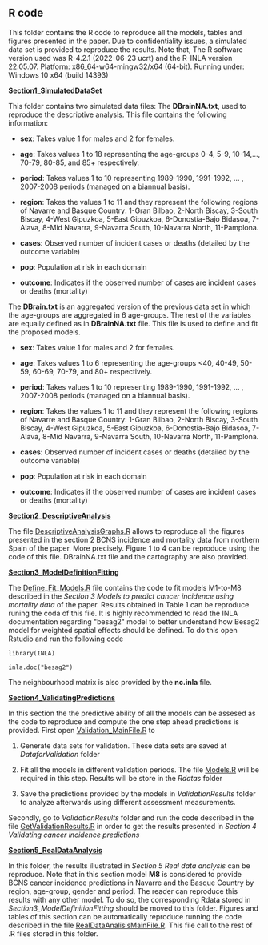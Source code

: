 ## **R code**

This folder contains the R code to reproduce all the models, tables and figures presented in the paper. Due to confidentiality issues, a simulated data set is provided to reproduce the results. Note that, The R software version used was R-4.2.1 (2022-06-23 ucrt) and the R-INLA version 22.05.07. Platform: x86_64-w64-mingw32/x64 (64-bit). Running under: Windows 10 x64 (build 14393)

[**Section1_SimulatedDataSet**](https://github.com/spatialstatisticsupna/Biometrical_Journal_2022/tree/main/R/Section1_SimulatedDataSet "Section1_SimulatedDataSet")

This folder contains two simulated data files: The **DBrainNA.txt**, used to reproduce the descriptive analysis. This file contains the following information:

-   **sex**: Takes value 1 for males and 2 for females.

-   **age**: Takes values 1 to 18 representing the age-groups 0-4, 5-9, 10-14,..., 70-79, 80-85, and 85+ respectively.

-   **period**: Takes values 1 to 10 representing 1989-1990, 1991-1992, ... , 2007-2008 periods (managed on a biannual basis).

-   **region**: Takes the values 1 to 11 and they represent the following regions of Navarre and Basque Country: 1-Gran Bilbao, 2-North Biscay, 3-South Biscay, 4-West Gipuzkoa, 5-East Gipuzkoa, 6-Donostia-Bajo Bidasoa, 7-Alava, 8-Mid Navarra, 9-Navarra South, 10-Navarra North, 11-Pamplona.

-   **cases**: Observed number of incident cases or deaths (detailed by the outcome variable)

-   **pop**: Population at risk in each domain

-   **outcome**: Indicates if the observed number of cases are incident cases or deaths (mortality)

The **DBrain.txt** is an aggregated version of the previous data set in which the age-groups are aggregated in 6 age-groups. The rest of the variables are equally defined as in **DBrainNA.txt** file. This file is used to define and fit the proposed models.

-   **sex**: Takes value 1 for males and 2 for females.

-   **age**: Takes values 1 to 6 representing the age-groups \<40, 40-49, 50-59, 60-69, 70-79, and 80+ respectively.

-   **period**: Takes values 1 to 10 representing 1989-1990, 1991-1992, ... , 2007-2008 periods (managed on a biannual basis).

-   **region**: Takes the values 1 to 11 and they represent the following regions of Navarre and Basque Country: 1-Gran Bilbao, 2-North Biscay, 3-South Biscay, 4-West Gipuzkoa, 5-East Gipuzkoa, 6-Donostia-Bajo Bidasoa, 7-Alava, 8-Mid Navarra, 9-Navarra South, 10-Navarra North, 11-Pamplona.

-   **cases**: Observed number of incident cases or deaths (detailed by the outcome variable)

-   **pop**: Population at risk in each domain

-   **outcome**: Indicates if the observed number of cases are incident cases or deaths (mortality)

[**Section2_DescriptiveAnalysis**](https://github.com/spatialstatisticsupna/Biometrical_Journal_2022/tree/main/R/Section2_DescriptiveAnalysis "Section2_DescriptiveAnalysis")

The file [DescriptiveAnalysisGraphs.R](https://github.com/spatialstatisticsupna/Biometrical_Journal_2022/blob/main/R/Section2_DescriptiveAnalysis/DescriptiveAnalysisGraphs.R "DescriptiveAnalysisGraphs.R") allows to reproduce all the figures presented in the section 2 BCNS incidence and mortality data from northern Spain of the paper. More precisely. Figure 1 to 4 can be reproduce using the code of this file. DBrainNA.txt file and the cartography are also provided.

[**Section3_ModelDefinitionFitting**](https://github.com/spatialstatisticsupna/Biometrical_Journal_2022/tree/main/R/Section3_ModelDefinitionFitting "Section3_ModelDefinitionFitting")

The [Define_Fit_Models.R](https://github.com/spatialstatisticsupna/Biometrical_Journal_2022/blob/main/R/Section3_ModelDefinitionFitting/Define_Fit_Models.R "Define_Fit_Models.R") file contains the code to fit models M1-to-M8 described in the *Section 3 Models to predict cancer incidence using mortality data* of the paper. Results obtained in Table 1 can be reproduce runing the coda of this file. It is highly recommended to read the INLA documentation regarding "besag2" model to better understand how Besag2 model for weighted spatial effects should be defined. To do this open Rstudio and run the following code

`library(INLA)`

`inla.doc("besag2")`

The neighbourhood matrix is also provided by the **nc.inla** file.

[**Section4_ValidatingPredictions**](https://github.com/spatialstatisticsupna/Biometrical_Journal_2022/tree/main/R/Section4_ValidatingPredictions "Section4_ValidatingPredictions")

In this section the the predictive ability of all the models can be assesed as the code to reproduce and compute the one step ahead predictions is provided. First open [Validation_MainFile.R](https://github.com/spatialstatisticsupna/Biometrical_Journal_2022/blob/main/R/Section4_ValidatingPredictions/Validation_MainFile.R "Validation_MainFile.R") to

1.  Generate data sets for validation. These data sets are saved at *DataforValidation* folder

2.  Fit all the models in different validation periods. The file [Models.R](https://github.com/spatialstatisticsupna/Biometrical_Journal_2022/blob/main/R/Section4_ValidatingPredictions/Models.R "Models.R") will be required in this step. Results will be store in the *Rdatas* folder

3.  Save the predictions provided by the models in *ValidationResults* folder to analyze afterwards using different assessment measurements.

Secondly, go to *ValidationResults* folder and run the code described in the file [GetValidationResults.R](https://github.com/spatialstatisticsupna/Biometrical_Journal_2022/blob/main/R/Section4_ValidatingPredictions/ValidationResults/GetValidationResults.R "GetValidationResults.R") in order to get the results presented in *Section 4 Validating cancer incidence predictions*

[**Section5_RealDataAnalysis**](https://github.com/spatialstatisticsupna/Biometrical_Journal_2022/tree/main/R/Section5_RealDataAnalysis "Section5_RealDataAnalysis")

In this folder, the results illustrated in *Section 5 Real data analysis* can be reproduce. Note that in this section model **M8** is considered to provide BCNS cancer incidence predictions in Navarre and the Basque Country by region, age-group, gender and period. The reader can reproduce this results with any other model. To do so, the corresponding Rdata stored in *Section3_ModelDefinitionFitting* should be moved to this folder. Figures and tables of this section can be automatically reproduce running the code described in the file [RealDataAnalisisMainFile.R](https://github.com/spatialstatisticsupna/Biometrical_Journal_2022/blob/main/R/Section5_RealDataAnalysis/RealDataAnalisisMainFile.R "RealDataAnalisisMainFile.R"). This file call to the rest of .R files stored in this folder.
